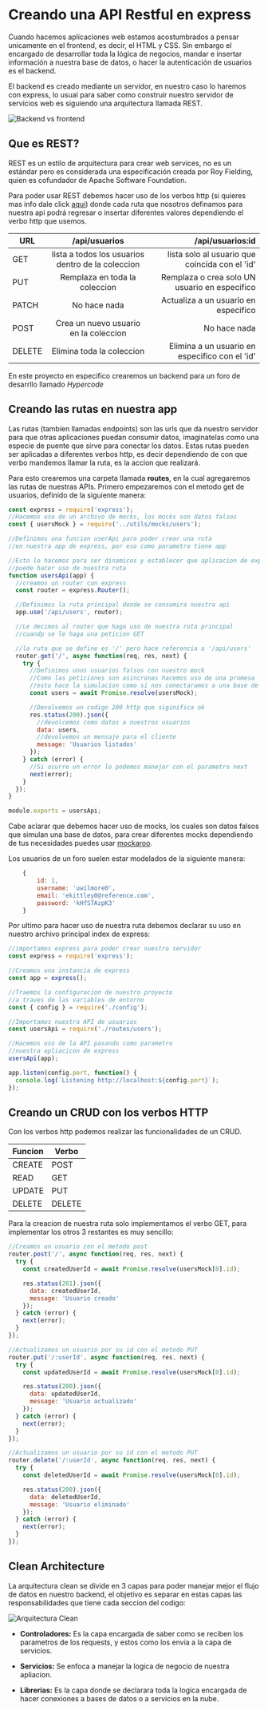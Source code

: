 # Creando una API Restful en express

Cuando hacemos aplicaciones web estamos acostumbrados a pensar unicamente en el frontend, es decir, el HTML y CSS. Sin embargo el encargado de desarrollar toda la lógica de negocios, mandar e insertar información a nuestra base de datos, o hacer la autenticación de usuarios es el backend.

El backend es creado mediante un servidor, en nuestro caso lo haremos con express, lo usual para saber como construir nuestro servidor de servicios web es siguiendo una arquitectura llamada REST.

![Backend vs frontend](https://www.dropbox.com/s/b4zrc5aik33g2kp/backvsfront.jpeg?raw=1)

## Que es REST?

REST es un estilo de arquitectura para crear web services, no es un estándar pero es considerada una especificación creada por Roy Fielding, quien es cofundador de Apache Software Foundation.

Para poder usar REST debemos hacer uso de los verbos http (si quieres mas info dale click [aqui](https://developer.mozilla.org/es/docs/Web/HTTP/Methods)) donde cada ruta que nosotros definamos para nuestra api podrá regresar o insertar diferentes valores dependiendo el verbo http que usemos.

| URL    |                   /api/usuarios                   |                               /api/usuarios:id |
| ------ | :-----------------------------------------------: | ---------------------------------------------: |
| GET    | lista a todos los usuarios dentro de la coleccion | lista solo al usuario que coincida con el 'id' |
| PUT    |           Remplaza en toda la coleccion           |  Remplaza o crea solo UN usuario en especifico |
| PATCH  |                   No hace nada                    |           Actualiza a un usuario en especifico |
| POST   |       Crea un nuevo usuario en la coleccion       |                                   No hace nada |
| DELETE |             Elimina toda la coleccion             | Elimina a un usuario en especifico con el 'id' |

En este proyecto en especifico crearemos un backend para un foro de desarrllo llamado _Hypercode_

## Creando las rutas en nuestra app

Las rutas (tambien llamadas endpoints) son las urls que da nuestro servidor para que otras aplicaciones puedan consumir datos, imaginatelas como una especie de puente que sirve para conectar los datos. Estas rutas pueden ser aplicadas a diferentes verbos http, es decir dependiendo de con que verbo mandemos llamar la ruta, es la accion que realizará.

Para esto crearemos una carpeta llamada **routes**, en la cual agregaremos las rutas de nuestras APIs. Primero empezaremos con el metodo get de usuarios, definido de la siguiente manera:

```javascript
const express = require('express');
//Hacemos uso de un archivo de mocks, los mocks son datos falsos
const { usersMock } = require('../utils/mocks/users');

//Definimos una funcion userApi para poder crear una ruta
//en nuestra app de express, por eso como parametro tiene app

//Esto lo hacemos para ser dinamicos y establecer que aplicacion de express
//puede hacer uso de nuestra ruta
function usersApi(app) {
  //creamos un router con express
  const router = express.Router();

  //Definimos la ruta principal donde se consumira nuestra api
  app.use('/api/users', router);

  //Le decimos al router que haga uso de nuestra ruta principal
  //cuandp se le haga una peticion GET

  //la ruta que se define es '/' pero hace referencia a '/api/users'
  router.get('/', async function(req, res, next) {
    try {
      //Definimos unos usuarios falsos con nuestro mock
      //Como las peticiones son asincronas hacemos uso de una promesa
      //esto hace la simulacion como si nos conectaramos a una base de datos
      const users = await Promise.resolve(usersMock);

      //Devolvemos un codigo 200 http que siginifica ok
      res.status(200).json({
        //devolcemos como datos a nuestros usuarios
        data: users,
        //devolvemos un mensaje para el cliente
        message: 'Usuarios listados'
      });
    } catch (error) {
      //Si ocurre un error lo podemos manejar con el parametro next
      next(error);
    }
  });
}

module.exports = usersApi;
```

Cabe aclarar que debemos hacer uso de mocks, los cuales son datos falsos que simulan una base de datos, para crear diferentes mocks dependiendo de tus necesidades puedes usar [mockaroo](https://mockaroo.com/).

Los usuarios de un foro suelen estar modelados de la siguiente manera:

```javascript
    {
        id: 1,
        username: 'uwilmore0',
        email: 'ekittley0@reference.com',
        password: 'kHfS7AzpK3'
    }
```

Por ultimo para hacer uso de nuestra ruta debemos declarar su uso en nuestro archivo principal index de express:

```javascript
//importamos express para poder crear nuestro servidor
const express = require('express');

//Creamos una instancia de express
const app = express();

//Traemos la configuracion de nuestro proyecto
//a traves de las variables de entorno
const { config } = require('./config');

//Importamos nuestra API de usuarios
const usersApi = require('./routes/users');

//Hacemos uso de la API pasando como parametro
//nuestra apliacicon de express
usersApi(app);

app.listen(config.port, function() {
  console.log(`Listening http://localhost:${config.port}`);
});
```

## Creando un CRUD con los verbos HTTP

Con los verbos http podemos realizar las funcionalidades de un CRUD.

| Funcion | Verbo  |
| ------- | ------ |
| CREATE  | POST   |
| READ    | GET    |
| UPDATE  | PUT    |
| DELETE  | DELETE |

Para la creacion de nuestra ruta solo implementamos el verbo GET, para implementar los otros 3 restantes es muy sencillo:

```javascript
//Creamos un usuario con el metodo post
router.post('/', async function(req, res, next) {
  try {
    const createdUserId = await Promise.resolve(usersMock[0].id);

    res.status(201).json({
      data: createdUserId,
      message: 'Usuario creado'
    });
  } catch (error) {
    next(error);
  }
});

//Actualizamos un usuario por su id con el metodo PUT
router.put('/:userId', async function(req, res, next) {
  try {
    const updatedUserId = await Promise.resolve(usersMock[0].id);

    res.status(200).json({
      data: updatedUserId,
      message: 'Usuario actualizado'
    });
  } catch (error) {
    next(error);
  }
});

//Actualizamos un usuario por su id con el metodo PUT
router.delete('/:userId', async function(req, res, next) {
  try {
    const deletedUserId = await Promise.resolve(usersMock[0].id);

    res.status(200).json({
      data: deletedUserId,
      message: 'Usuario eliminado'
    });
  } catch (error) {
    next(error);
  }
});
```

## Clean Architecture

La arquitectura clean se divide en 3 capas para poder manejar mejor el flujo de datos en nuestro backend, el objetivo es separar en estas capas las responsabilidades que tiene cada seccion del codigo:

![Arquitectura Clean](https://www.dropbox.com/s/n06gjhvukutegr1/clean%20architecture.png?raw=1)

- **Controladores:** Es la capa encargada de saber como se reciben los parametros de los requests, y estos como los envia a la capa de servicios.

- **Servicios:** Se enfoca a manejar la logica de negocio de nuestra apliacion.

- **Librerias:** Es la capa donde se declarara toda la logica encargada de hacer conexiones a bases de datos o a servicios en la nube.



